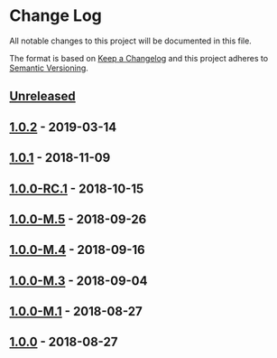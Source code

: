 # Change Log

All notable changes to this project will be documented in this file.

The format is based on [Keep a Changelog](http://keepachangelog.com/)
and this project adheres to [Semantic Versioning](http://semver.org/).

## [Unreleased][]

[Unreleased]: https://github.com/atomist/automation-client-ext-raven/compare/1.0.2...HEAD

## [1.0.2][] - 2019-03-14

[1.0.2]: https://github.com/atomist/automation-client-ext-raven/compare/1.0.1...1.0.2

## [1.0.1][] - 2018-11-09

[1.0.1]: https://github.com/atomist/automation-client-ext-raven/compare/1.0.0-RC.1...1.0.1

## [1.0.0-RC.1][] - 2018-10-15

[1.0.0-RC.1]: https://github.com/atomist/automation-client-ext-raven/compare/1.0.0-M.5...1.0.0-RC.1

## [1.0.0-M.5][] - 2018-09-26

[1.0.0-M.5]: https://github.com/atomist/automation-client-ext-raven/compare/1.0.0-M.4...1.0.0-M.5

## [1.0.0-M.4][] - 2018-09-16

[1.0.0-M.4]: https://github.com/atomist/automation-client-ext-raven/compare/1.0.0-M.3...1.0.0-M.4

## [1.0.0-M.3][] - 2018-09-04

[1.0.0-M.3]: https://github.com/atomist/automation-client-ext-raven/compare/1.0.0-M.1...1.0.0-M.3

## [1.0.0-M.1][] - 2018-08-27

[1.0.0-M.1]: https://github.com/atomist/automation-client-ext-raven/compare/1.0.0...1.0.0-M.1

## [1.0.0][] - 2018-08-27

[1.0.0]: https://github.com/atomist/automation-client-ext-raven/tree/0.1.0
